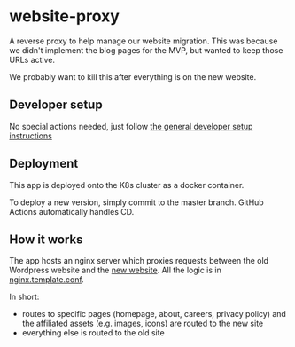 # website-proxy

A reverse proxy to help manage our website migration. This was because we didn't implement the blog pages for the MVP, but wanted to keep those URLs active.

We probably want to kill this after everything is on the new website.

## Developer setup

No special actions needed, just follow [the general developer setup instructions](../../README.md#developer-setup-instructions)

## Deployment

This app is deployed onto the K8s cluster as a docker container.

To deploy a new version, simply commit to the master branch. GitHub Actions automatically handles CD.

## How it works

The app hosts an nginx server which proxies requests between the old Wordpress website and the [new website](../website-25/). All the logic is in [nginx.template.conf](./src/nginx.template.conf).

In short:
- routes to specific pages (homepage, about, careers, privacy policy) and the affiliated assets (e.g. images, icons) are routed to the new site
- everything else is routed to the old site
